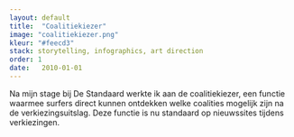 ```yaml
---
layout: default
title:  "Coalitiekiezer"
image: "coalitiekiezer.png"
kleur: "#feecd3"
stack: storytelling, infographics, art direction
order: 1
date:   2010-01-01
---
```

Na mijn stage bij De Standaard werkte ik aan de coalitiekiezer, een functie waarmee surfers direct kunnen ontdekken welke coalities mogelijk zijn na de verkiezingsuitslag. Deze functie is nu standaard op nieuwssites tijdens verkiezingen.
